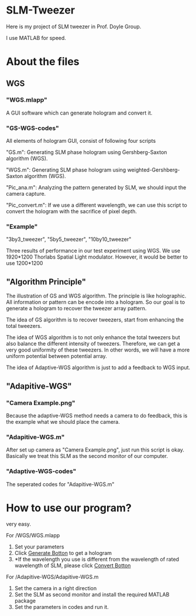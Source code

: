 # SLM-Tweezer
Here is my project of SLM tweezer in Prof. Doyle Group.

I use MATLAB for speed.



# About the files

## WGS

### "WGS.mlapp"

A GUI software which can generate hologram and convert it.

### "GS-WGS-codes"

All elements of hologram GUI, consist of following four scripts

"GS.m": Generating SLM phase hologram using Gershberg-Saxton algorithm (WGS). 

"WGS.m": Generating SLM phase hologram using weighted-Gershberg-Saxton algorithm (WGS). 

"Pic_ana.m": Analyzing the pattern generated by SLM, we should input the camera capture.

"Pic_convert.m": If we use a different wavelength, we can use this script to convert the hologram with the sacrifice of pixel depth.

### "Example"

"3by3_tweezer", "5by5_tweezer", "10by10_tweezer"

Three results of performance in our test experiment using WGS. We use 1920\*1200 Thorlabs Spatial Light modulator. However, it would be better to use 1200\*1200

## "Algorithm Principle"

The illustration of GS and WGS algorithm. The principle is like holographic. All information or pattern can be encode into a hologram. So our goal is to generate a hologram to recover the tweezer array pattern.

The idea of GS algorithm is to recover tweezers, start from enhancing the total tweezers.

The idea of WGS algorithm is to not only enhance the total tweezers but also balance the different intensity of tweezers. Therefore, we can get a very good uniformity of these tweezers. In other words, we will have a more uniform potential between potential array.

The idea of Adaptive-WGS algorithm is just to add a feedback to WGS input.



## "Adapitive-WGS"

### "Camera Example.png"

Because the adaptive-WGS method needs a camera to do feedback, this is the example what we should place the camera.

### "Adapitive-WGS.m"

After set up camera as "Camera Example.png", just run this script is okay. Basically we treat this SLM as the second monitor of our computer.

### "Adaptive-WGS-codes"

The seperated codes for "Adapitive-WGS.m"

# How to use our program?

very easy. 

For /WGS/WGS.mlapp

1. Set your parameters
2. Click <u>Generate Botton</u> to get a hologram
3. *If the wavelength you use is different from the wavelength of rated wavelength of SLM, please click <u>Convert Botton</u>

For /Adapitive-WGS/Adapitive-WGS.m

1. Set the camera in a right direction
2. Set the SLM as second monitor and install the required MATLAB package
3. Set the parameters in codes and run it.

